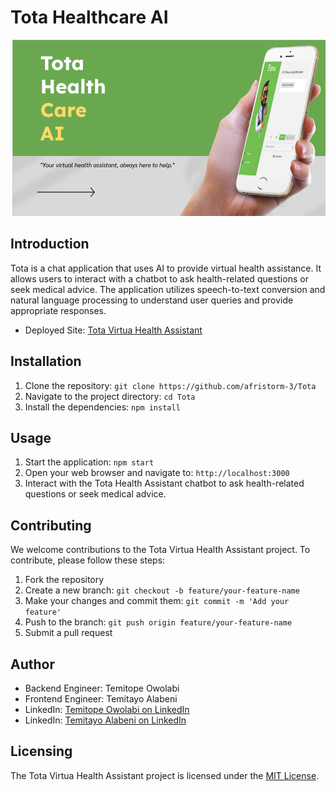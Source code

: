 # Tota Healthcare AI

![Cover image](image/tota.png "Cover image")

## Introduction
Tota  is a chat application that uses AI to provide virtual health assistance. It allows users to interact with a chatbot to ask health-related questions or seek medical advice. The application utilizes speech-to-text conversion and natural language processing to understand user queries and provide appropriate responses.

- Deployed Site: [Tota Virtua Health Assistant](https://tota.afristorm3.tech)



## Installation
1. Clone the repository: `git clone https://github.com/afristorm-3/Tota`
2. Navigate to the project directory: `cd Tota`
3. Install the dependencies: `npm install`

## Usage
1. Start the application: `npm start`
2. Open your web browser and navigate to: `http://localhost:3000`
3. Interact with the Tota  Health Assistant chatbot to ask health-related questions or seek medical advice.

## Contributing
We welcome contributions to the Tota Virtua Health Assistant project. To contribute, please follow these steps:

1. Fork the repository
2. Create a new branch: `git checkout -b feature/your-feature-name`
3. Make your changes and commit them: `git commit -m 'Add your feature'`
4. Push to the branch: `git push origin feature/your-feature-name`
5. Submit a pull request

## Author
- Backend Engineer: Temitope Owolabi 
- Frontend Engineer: Temitayo Alabeni
- LinkedIn: [Temitope Owolabi on LinkedIn](https://www.linkedin.com/in/temitopeowolabi/)
- LinkedIn: [Temitayo Alabeni on LinkedIn](https://www.linkedin.com/in/alabenitemitayo/)

## Licensing
The Tota Virtua Health Assistant project is licensed under the [MIT License](LICENSE).

